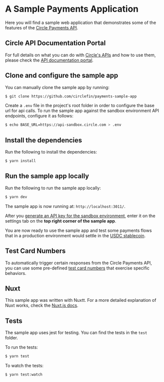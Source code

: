 # A Sample Payments Application

Here you will find a sample web application that demonstrates some of the features of the [Circle Payments API](https://www.circle.com/payments-api).

## Circle API Documentation Portal

For full details on what you can do with [Circle's APIs](https://www.circle.com/developers) and how to use them, please check the [API documentation portal](https://developers.circle.com).

## Clone and configure the sample app

You can manually clone the sample app by running:

```bash
$ git clone https://github.com/circlefin/payments-sample-app
```

Create a `.env` file in the project's root folder in order to configure the base url for api calls. To run the sample app against the sandbox environment API endpoints, configure it as follows:

```bash
$ echo BASE_URL=https://api-sandbox.circle.com > .env
```

## Install the dependencies

Run the following to install the dependencies:

``` bash
$ yarn install
```

## Run the sample app locally

Run the following to run the sample app locally:

``` bash
$ yarn dev
```

The sample app is now running at: `http://localhost:3011/`.

After you [generate an API key for the sandbox environment](https://developers.circle.com/docs/getting-started-with-the-circle-apis#section-api-keys), enter it on the settings tab on the **top right corner of the sample app**.

You are now ready to use the sample app and test some payments flows that in a production environment would settle in the [USDC stablecoin](https://www.circle.com/en/usdc).

## Test Card Numbers

To automatically trigger certain responses from the Circle Payments API, you can use some pre-defined [test card numbers](https://developers.circle.com/docs/test-card-numbers) that exercise specific behaviors.

## Nuxt

This sample app was written with Nuxtt. For a more detailed explanation of Nuxt works, check the [Nuxt.js docs](https://nuxtjs.org).

## Tests

The sample app uses jest for testing. You can find the tests in the `test` folder.

To run the tests:

``` bash
$ yarn test
```

To watch the tests:

``` bash
$ yarn test:watch
```
